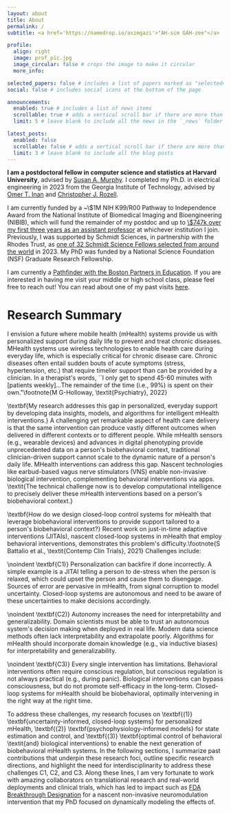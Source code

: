 ```yaml
---
layout: about
title: About
permalink: /
subtitle: <a href='https://namedrop.io/asimgazi'>"AH-sim GAH-zee"</a>

profile:
  align: right
  image: prof_pic.jpg
  image_circular: false # crops the image to make it circular
  more_info: 

selected_papers: false # includes a list of papers marked as "selected={true}"
social: false # includes social icons at the bottom of the page

announcements:
  enabled: true # includes a list of news items
  scrollable: true # adds a vertical scroll bar if there are more than 3 news items
  limit: 5 # leave blank to include all the news in the `_news` folder

latest_posts:
  enabled: false
  scrollable: false # adds a vertical scroll bar if there are more than 3 new posts items
  limit: 3 # leave blank to include all the blog posts
---
```


**I am a postdoctoral fellow in computer science and statistics at Harvard University**, advised by [Susan A. Murphy](https://people.seas.harvard.edu/~samurphy/). I completed my Ph.D. in electrical engineering in 2023 from the Georgia Institute of Technology, advised by [Omer T. Inan](https://irl.gatech.edu/people/) and [Christopher J. Rozell](https://siplab.gatech.edu/people.html/).

I am currently funded by a ~\\$1M NIH K99/R00 Pathway to Independence Award from the National Institute of Biomedical Imaging and Bioengineering (NIBIB), which will fund the remainder of my postdoc and up to [\\\$747k over my first three years as an assistant professor](http://bit.ly/43uk7xN) at whichever institution I join. Previously, I was supported by Schmidt Sciences, in partnership with the Rhodes Trust, as [one of 32 Schmidt Science Fellows selected from around the world](https://schmidtsciencefellows.org/fellow/asim-gazi/) in 2023. My PhD was funded by a National Science Foundation (NSF) Graduate Research Fellowship.

I am currently a [Pathfinder with the Boston Partners in Education](https://bostonpartners.org/educators/pathfinders/). If you are interested in having me visit your middle or high school class, please feel free to reach out! You can read about one of my past visits [here](https://bostonpartners.org/asim-gazi-gardner-pilot-academy/).

# Research Summary
I envision a future where mobile health (mHealth) systems provide us with personalized support during daily life to prevent and treat chronic diseases. MHealth systems use wireless technologies to enable health care during everyday life, which is especially critical for chronic disease care. Chronic diseases often entail sudden bouts of acute symptoms (stress, hypertension, etc.) that require timelier support than can be provided by a clinician. In a therapist's words, ``I only get to spend 45-60 minutes with [patients weekly]…The remainder of the time (i.e., 99\%) is spent on their own."\footnote{M G-Holloway, \textit{Psychiatry}, 2022}

\textbf{My research addresses this gap in personalized, everyday support by developing data insights, models, and algorithms for intelligent mHealth interventions.} A challenging yet remarkable aspect of health care delivery is that the same intervention can produce vastly different outcomes when delivered in different contexts or to different people. While mHealth sensors (e.g., wearable devices) and advances in digital phenotyping provide unprecedented data on a person's biobehavioral context, traditional clinician-driven support cannot scale to the dynamic nature of a person's daily life. MHealth interventions can address this gap. Nascent technologies like earbud-based vagus nerve stimulators (VNS) enable non-invasive biological intervention, complementing behavioral interventions via apps.
\textit{The technical challenge now is to develop computational intelligence to precisely deliver these mHealth interventions based on a person's biobehavioral context.}

\textbf{How do we design closed-loop control systems for mHealth that leverage biobehavioral interventions to provide support tailored to a person's biobehavioral context?} Recent work on just-in-time adaptive interventions (JITAIs), nascent closed-loop systems in mHealth that employ behavioral interventions, demonstrates this problem's difficulty.\footnote{S Battalio et al., \textit{Contemp Clin Trials}, 2021} Challenges include:

\noindent \textbf{C1)} Personalization can backfire if done incorrectly. A simple example is a JITAI telling a person to de-stress when the person is relaxed, which could upset the person and cause them to disengage. Sources of error are pervasive in mHealth, from signal corruption to model uncertainty. Closed-loop systems are autonomous and need to be aware of these uncertainties to make decisions accordingly.

\noindent \textbf{C2)} Autonomy increases the need for interpretability and generalizability. Domain scientists must be able to trust an autonomous system's decision making when deployed in real life. Modern data science methods often lack interpretability and extrapolate poorly. Algorithms for mHealth should incorporate domain knowledge (e.g., via inductive biases) for interpretability and generalizability. 

\noindent \textbf{C3)} Every single intervention has limitations. Behavioral interventions often require conscious regulation, but conscious regulation is not always practical (e.g., during panic). Biological interventions can bypass consciousness, but do not promote self-efficacy in the long-term. Closed-loop systems for mHealth should be biobehavioral, optimally intervening in the right way at the right time. 

To address these challenges, my research focuses on \textbf{(1)} \textbf{uncertainty-informed, closed-loop systems} for personalized mHealth, \textbf{(2)} \textbf{psychophysiology-informed models} for state estimation and control, and \textbf{(3)} \textbf{optimal control of behavioral \textit{and} biological interventions} to enable the next generation of biobehavioral mHealth systems. In the following sections, I summarize past contributions that underpin these research foci, outline specific research directions, and highlight the need for interdisciplinarity to address these challenges C1, C2, and C3. Along these lines, I am very fortunate to work with amazing collaborators on translational research and real-world deployments and clinical trials, which has led to impact such as [FDA Breakthrough Designation](https://research.gatech.edu/research-georgia-tech-and-emory-university-leads-fda-breakthrough-designation-new-ptsd-treatment) for a nascent non-invasive neuromodulation intervention that my PhD focused on dynamically modeling the effects of.
